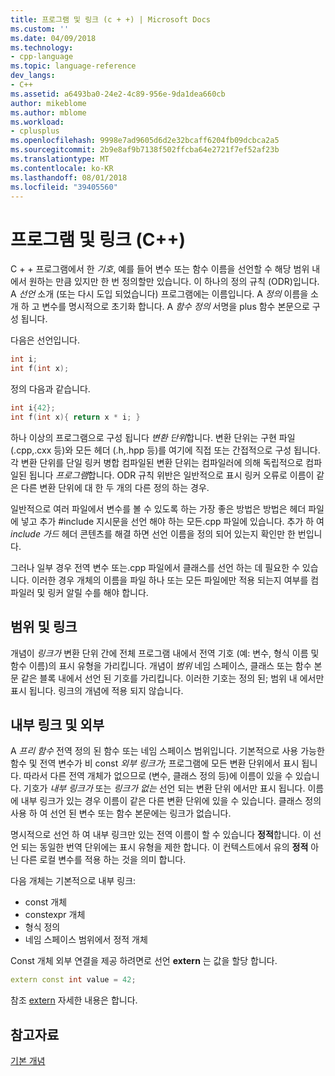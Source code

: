 ```yaml
---
title: 프로그램 및 링크 (c + +) | Microsoft Docs
ms.custom: ''
ms.date: 04/09/2018
ms.technology:
- cpp-language
ms.topic: language-reference
dev_langs:
- C++
ms.assetid: a6493ba0-24e2-4c89-956e-9da1dea660cb
author: mikeblome
ms.author: mblome
ms.workload:
- cplusplus
ms.openlocfilehash: 9998e7ad9605d6d2e32bcaff6204fb09dcbca2a5
ms.sourcegitcommit: 2b9e8af9b7138f502ffcba64e2721f7ef52af23b
ms.translationtype: MT
ms.contentlocale: ko-KR
ms.lasthandoff: 08/01/2018
ms.locfileid: "39405560"
---
```

# <a name="program-and-linkage-c"></a>프로그램 및 링크 (C++)

C + + 프로그램에서 한 *기호*, 예를 들어 변수 또는 함수 이름을 선언할 수 해당 범위 내에서 원하는 만큼 있지만 한 번 정의할만 있습니다. 이 하나의 정의 규칙 (ODR)입니다. A *선언* 소개 (또는 다시 도입 되었습니다) 프로그램에는 이름입니다. A *정의* 이름을 소개 하 고 변수를 명시적으로 초기화 합니다. A *함수 정의* 서명을 plus 함수 본문으로 구성 됩니다.

다음은 선언입니다.

```cpp
int i;
int f(int x);
```

정의 다음과 같습니다.

```cpp
int i{42};
int f(int x){ return x * i; }
```

하나 이상의 프로그램으로 구성 됩니다 *변환 단위*합니다. 변환 단위는 구현 파일 (.cpp,.cxx 등)와 모든 헤더 (.h,.hpp 등)를 여기에 직접 또는 간접적으로 구성 됩니다. 각 변환 단위를 단일 링커 병합 컴파일된 변환 단위는 컴파일러에 의해 독립적으로 컴파일된 됩니다 *프로그램*합니다. ODR 규칙 위반은 일반적으로 표시 링커 오류로 이름이 같은 다른 변환 단위에 대 한 두 개의 다른 정의 하는 경우.

일반적으로 여러 파일에서 변수를 볼 수 있도록 하는 가장 좋은 방법은 방법은 헤더 파일에 넣고 추가 #include 지시문을 선언 해야 하는 모든.cpp 파일에 있습니다. 추가 하 여 *include 가드* 헤더 콘텐츠를 해결 하면 선언 이름을 정의 되어 있는지 확인만 한 번입니다.

그러나 일부 경우 전역 변수 또는.cpp 파일에서 클래스를 선언 하는 데 필요한 수 있습니다. 이러한 경우 개체의 이름을 파일 하나 또는 모든 파일에만 적용 되는지 여부를 컴파일러 및 링커 알릴 수를 해야 합니다.

## <a name="linkage-vs-scope"></a>범위 및 링크

개념이 *링크가* 변환 단위 간에 전체 프로그램 내에서 전역 기호 (예: 변수, 형식 이름 및 함수 이름)의 표시 유형을 가리킵니다. 개념이 *범위* 네임 스페이스, 클래스 또는 함수 본문 같은 블록 내에서 선언 된 기호를 가리킵니다. 이러한 기호는 정의 된; 범위 내 에서만 표시 됩니다. 링크의 개념에 적용 되지 않습니다. 

## <a name="external-vs-internal-linkage"></a>내부 링크 및 외부

A *프리 함수* 전역 정의 된 함수 또는 네임 스페이스 범위입니다. 기본적으로 사용 가능한 함수 및 전역 변수가 비 const *외부 링크가*; 프로그램에 모든 변환 단위에서 표시 됩니다. 따라서 다른 전역 개체가 없으므로 (변수, 클래스 정의 등)에 이름이 있을 수 있습니다. 기호가 *내부 링크가* 또는 *링크가 없는* 선언 되는 변환 단위 에서만 표시 됩니다. 이름에 내부 링크가 있는 경우 이름이 같은 다른 변환 단위에 있을 수 있습니다. 클래스 정의 사용 하 여 선언 된 변수 또는 함수 본문에는 링크가 없습니다. 

명시적으로 선언 하 여 내부 링크만 있는 전역 이름이 할 수 있습니다 **정적**합니다. 이 선언 되는 동일한 번역 단위에는 표시 유형을 제한 합니다. 이 컨텍스트에서 유의 **정적** 아닌 다른 로컬 변수를 적용 하는 것을 의미 합니다.

다음 개체는 기본적으로 내부 링크:
- const 개체
- constexpr 개체
- 형식 정의
- 네임 스페이스 범위에서 정적 개체

Const 개체 외부 연결을 제공 하려면로 선언 **extern** 는 값을 할당 합니다.

```cpp
extern const int value = 42;
```

참조 [extern](extern-cpp.md) 자세한 내용은 합니다.

## <a name="see-also"></a>참고자료
 [기본 개념](../cpp/basic-concepts-cpp.md)